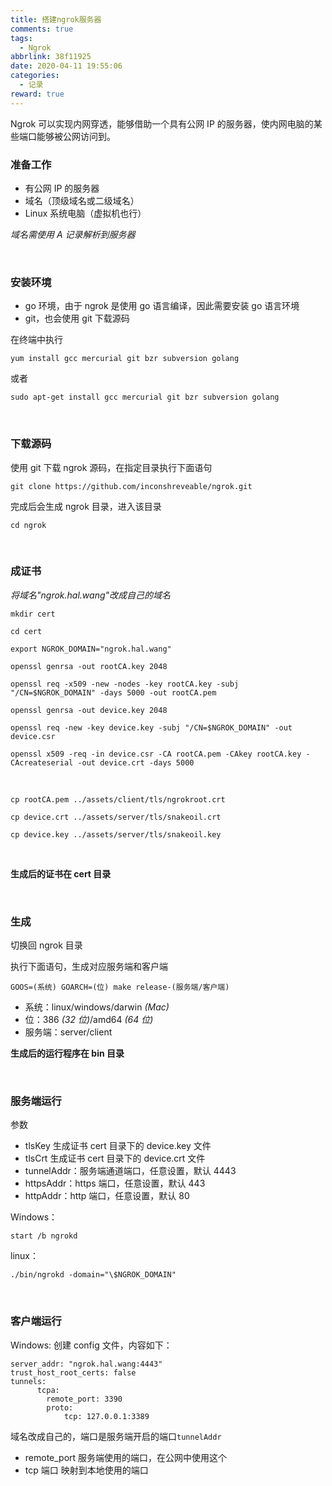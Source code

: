 ```yaml
---
title: 搭建ngrok服务器
comments: true
tags:
  - Ngrok
abbrlink: 38f11925
date: 2020-04-11 19:55:06
categories:
  - 记录
reward: true
---
```


Ngrok 可以实现内网穿透，能够借助一个具有公网 IP 的服务器，使内网电脑的某些端口能够被公网访问到。

### 准备工作

- 有公网 IP 的服务器
- 域名（顶级域名或二级域名） <!--more-->
- Linux 系统电脑（虚拟机也行）

_域名需使用 A 记录解析到服务器_

<br>

### 安装环境

- go 环境，由于 ngrok 是使用 go 语言编译，因此需要安装 go 语言环境
- git，也会使用 git 下载源码

在终端中执行

```
yum install gcc mercurial git bzr subversion golang
```

或者

```
sudo apt-get install gcc mercurial git bzr subversion golang
```

<br>

### 下载源码

使用 git 下载 ngrok 源码，在指定目录执行下面语句

```
git clone https://github.com/inconshreveable/ngrok.git
```

完成后会生成 ngrok 目录，进入该目录

```
cd ngrok
```

<br>

### 成证书

_将域名"ngrok.hal.wang"改成自己的域名_

```
mkdir cert

cd cert

export NGROK_DOMAIN="ngrok.hal.wang"

openssl genrsa -out rootCA.key 2048

openssl req -x509 -new -nodes -key rootCA.key -subj "/CN=$NGROK_DOMAIN" -days 5000 -out rootCA.pem

openssl genrsa -out device.key 2048

openssl req -new -key device.key -subj "/CN=$NGROK_DOMAIN" -out device.csr

openssl x509 -req -in device.csr -CA rootCA.pem -CAkey rootCA.key -CAcreateserial -out device.crt -days 5000
```

<br/>

```
cp rootCA.pem ../assets/client/tls/ngrokroot.crt

cp device.crt ../assets/server/tls/snakeoil.crt

cp device.key ../assets/server/tls/snakeoil.key
```

<br>

**生成后的证书在 cert 目录**

<br>

### 生成

切换回 ngrok 目录

执行下面语句，生成对应服务端和客户端

```
GOOS=(系统) GOARCH=(位) make release-(服务端/客户端)
```

- 系统：linux/windows/darwin _(Mac)_
- 位：386 _(32 位)_/amd64 _(64 位)_
- 服务端：server/client

**生成后的运行程序在 bin 目录**

<br>

### 服务端运行

参数

- tlsKey 生成证书 cert 目录下的 device.key 文件
- tlsCrt 生成证书 cert 目录下的 device.crt 文件
- tunnelAddr：服务端通道端口，任意设置，默认 4443
- httpsAddr：https 端口，任意设置，默认 443
- httpAddr：http 端口，任意设置，默认 80

Windows：

```
start /b ngrokd
```

linux：

```
./bin/ngrokd -domain="\$NGROK_DOMAIN"
```

<br>

### 客户端运行

Windows:
创建 config 文件，内容如下：

```
server_addr: "ngrok.hal.wang:4443"
trust_host_root_certs: false
tunnels:
      tcpa:
        remote_port: 3390
        proto:
            tcp: 127.0.0.1:3389
```

域名改成自己的，端口是服务端开启的端口`tunnelAddr`

- remote_port 服务端使用的端口，在公网中使用这个
- tcp 端口 映射到本地使用的端口
